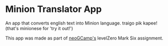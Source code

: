 # Minion Translator App
An app that converts english text into Minion language. traigo pik kapee! (that's minionese for 'try it out!')

This app was made as part of [neoGCamp's](https://neog.camp/) levelZero Mark Six assignment.
